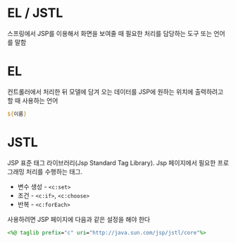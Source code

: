 # EL / JSTL

스프링에서 JSP를 이용해서 화면을 보여줄 때
필요한 처리를 담당하는 도구 또는 언어를 말함

# EL

컨트롤러에서 처리한 뒤 모델에 담겨 오는 데이터를 JSP에 원하는 위치에 출력하려고 할 때 사용하는 언어


```jsp
${이름}
```

# JSTL

JSP 표준 태그 라이브러리(Jsp Standard Tag Library).
Jsp 페이지에서 필요한 프로그래밍 처리를 수행하는 태그.

- 변수 생성 - `<c:set>`
- 조건 - `<c:if>`, `<c:choose>`
- 반복 - `<c:forEach>`

사용하려면 JSP 페이지에 다음과 같은 설정을 해야 한다

```jsp
<%@ taglib prefix="c" uri="http://java.sun.com/jsp/jstl/core"%>
```